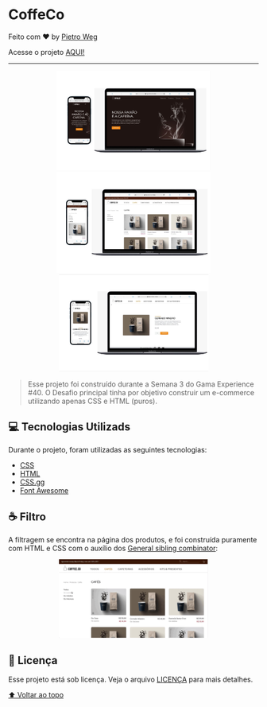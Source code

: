 # CoffeCo

Feito com ♥ by [Pietro Weg](www.linkedin/com/pwsera)  

Acesse o projeto [AQUI!](https://pwsera.github.io/ecommerce-coffeeco-layout/)

---

<!---Esses são exemplos. Veja https://shields.io para outras pessoas ou para personalizar este conjunto de escudos. Você pode querer incluir dependências, status do projeto e informações de licença aqui--->
<p align="center">
  <img src="./assets/images-markdown/capa-inicio.jpeg" alt="exemplo imagem" width="310px">
  <img src="./assets/images-markdown/capa-ecommerce.jpeg" alt="exemplo imagem" width="310px">
  <img src="./assets/images-markdown/capa-produtor.jpeg" alt="exemplo imagem" width="301px">
</p>


> Esse projeto foi construído durante a Semana 3 do Gama Experience #40. O Desafio principal tinha por objetivo construir um e-commerce utilizando apenas CSS e HTML (puros).

## 💻 Tecnologias Utilizads

Durante o projeto, foram utilizadas as seguintes tecnologias: 
 - [CSS](https://www.w3.org/Style/CSS/)
 - [HTML](https://developer.mozilla.org/pt-BR/docs/Web/HTML)
 - [CSS.gg](https://css.gg/)
 - [Font Awesome](https://fontawesome.com/)


## ☕ Filtro

A filtragem se encontra na página dos produtos, e foi construída puramente com HTML e CSS com o auxílio dos [General sibling combinator](https://developer.mozilla.org/en-US/docs/Web/CSS/General_sibling_combinator):

<p align="center">
  <img src="./assets/images-markdown/giff-filtro.gif" width="300">
</p>


## 📝 Licença

Esse projeto está sob licença. Veja o arquivo [LICENÇA](license.md) para mais detalhes.

[⬆ Voltar ao topo](#CoffeCo)<br>